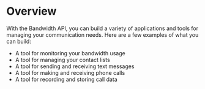 # Overview

With the Bandwidth API, you can build a variety of applications and tools for
managing your communication needs. Here are a few examples of what you can
build:

- A tool for monitoring your bandwidth usage
- A tool for managing your contact lists
- A tool for sending and receiving text messages
- A tool for making and receiving phone calls
- A tool for recording and storing call data
